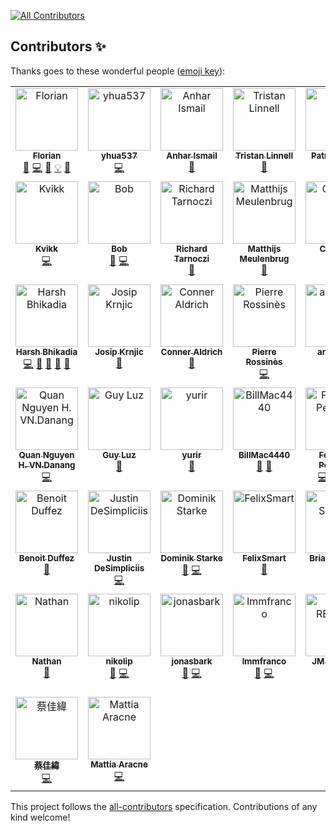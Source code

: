 <!-- ALL-CONTRIBUTORS-BADGE:START - Do not remove or modify this section -->
<a href="https://github.com/flutternetwork/WiFiFlutter/blob/master/CONTRIBUTORS.md#contributors-"><img src="https://img.shields.io/badge/all_contributors-56-orange.svg" alt="All Contributors" /></a>
<!-- ALL-CONTRIBUTORS-BADGE:END -->

## Contributors ✨

Thanks goes to these wonderful people ([emoji key](https://allcontributors.org/docs/en/emoji-key)):

<!-- ALL-CONTRIBUTORS-LIST:START - Do not remove or modify this section -->
<!-- prettier-ignore-start -->
<!-- markdownlint-disable -->
<table>
  <tbody>
    <tr>
      <td align="center" valign="top" width="11.11%"><a href="https://www.alternadom.com/"><img src="https://avatars.githubusercontent.com/u/14965352?v=4?s=100" width="100px;" alt="Florian"/><br /><sub><b>Florian</b></sub></a><br /><a href="#ideas-alternadom" title="Ideas, Planning, & Feedback">🤔</a> <a href="https://github.com/flutternetwork/WiFiFlutter/commits?author=alternadom" title="Code">💻</a> <a href="https://github.com/flutternetwork/WiFiFlutter/commits?author=alternadom" title="Documentation">📖</a> <a href="#example-alternadom" title="Examples">💡</a> <a href="https://github.com/flutternetwork/WiFiFlutter/pulls?q=is%3Apr+reviewed-by%3Aalternadom" title="Reviewed Pull Requests">👀</a></td>
      <td align="center" valign="top" width="11.11%"><a href="https://github.com/yhua537"><img src="https://avatars.githubusercontent.com/u/21363409?v=4?s=100" width="100px;" alt="yhua537"/><br /><sub><b>yhua537</b></sub></a><br /><a href="https://github.com/flutternetwork/WiFiFlutter/commits?author=yhua537" title="Code">💻</a></td>
      <td align="center" valign="top" width="11.11%"><a href="https://github.com/anharismail"><img src="https://avatars.githubusercontent.com/u/37614260?v=4?s=100" width="100px;" alt="Anhar Ismail"/><br /><sub><b>Anhar Ismail</b></sub></a><br /><a href="https://dribbble.com/shots/10203130-WiFi-Flutter-Logo-Design" title="Design">🎨</a></td>
      <td align="center" valign="top" width="11.11%"><a href="https://github.com/tristan2468"><img src="https://avatars.githubusercontent.com/u/776717?v=4?s=100" width="100px;" alt="Tristan Linnell"/><br /><sub><b>Tristan Linnell</b></sub></a><br /><a href="https://github.com/flutternetwork/WiFiFlutter/issues?q=author%3Atristan2468" title="Bug reports">🐛</a></td>
      <td align="center" valign="top" width="11.11%"><a href="https://pboos.ch/"><img src="https://avatars.githubusercontent.com/u/398400?v=4?s=100" width="100px;" alt="Patrick Boos"/><br /><sub><b>Patrick Boos</b></sub></a><br /><a href="https://github.com/flutternetwork/WiFiFlutter/commits?author=pboos" title="Code">💻</a> <a href="#example-pboos" title="Examples">💡</a></td>
      <td align="center" valign="top" width="11.11%"><a href="https://www.sfaye.com/"><img src="https://avatars.githubusercontent.com/u/14291522?v=4?s=100" width="100px;" alt="Sébastien Faye"/><br /><sub><b>Sébastien Faye</b></sub></a><br /><a href="https://github.com/flutternetwork/WiFiFlutter/commits?author=sfaye" title="Code">💻</a></td>
      <td align="center" valign="top" width="11.11%"><a href="https://ottomatic.io/"><img src="https://avatars.githubusercontent.com/u/814785?v=4?s=100" width="100px;" alt="Ben Hagen"/><br /><sub><b>Ben Hagen</b></sub></a><br /><a href="https://github.com/flutternetwork/WiFiFlutter/issues?q=author%3Acbenhagen" title="Bug reports">🐛</a> <a href="https://github.com/flutternetwork/WiFiFlutter/commits?author=cbenhagen" title="Code">💻</a></td>
      <td align="center" valign="top" width="11.11%"><a href="https://github.com/minhvn"><img src="https://avatars.githubusercontent.com/u/187747?v=4?s=100" width="100px;" alt="Võ Ngọc Minh"/><br /><sub><b>Võ Ngọc Minh</b></sub></a><br /><a href="https://github.com/flutternetwork/WiFiFlutter/issues?q=author%3Aminhvn" title="Bug reports">🐛</a></td>
      <td align="center" valign="top" width="11.11%"><a href="https://cesarsanz.dev/"><img src="https://avatars.githubusercontent.com/u/9842735?v=4?s=100" width="100px;" alt="Cesar Sanz"/><br /><sub><b>Cesar Sanz</b></sub></a><br /><a href="https://github.com/flutternetwork/WiFiFlutter/issues?q=author%3Acsanz91" title="Bug reports">🐛</a> <a href="https://github.com/flutternetwork/WiFiFlutter/pulls?q=is%3Apr+author%3Acsanz91" title="Code">💻</a></td>
    </tr>
    <tr>
      <td align="center" valign="top" width="11.11%"><a href="https://github.com/TheKvikk"><img src="https://avatars.githubusercontent.com/u/4430316?v=4?s=100" width="100px;" alt="Kvikk"/><br /><sub><b>Kvikk</b></sub></a><br /><a href="https://github.com/flutternetwork/WiFiFlutter/pulls?q=is%3Apr+author%3ATheKvikk" title="Code">💻</a></td>
      <td align="center" valign="top" width="11.11%"><a href="https://github.com/Bmooij"><img src="https://avatars.githubusercontent.com/u/9463244?v=4?s=100" width="100px;" alt="Bob"/><br /><sub><b>Bob</b></sub></a><br /><a href="https://github.com/flutternetwork/WiFiFlutter/issues?q=author%3ABmooij" title="Bug reports">🐛</a> <a href="https://github.com/flutternetwork/WiFiFlutter/pulls?q=is%3Apr+author%3ABmooij" title="Code">💻</a></td>
      <td align="center" valign="top" width="11.11%"><a href="https://github.com/R1cs1KING"><img src="https://avatars.githubusercontent.com/u/22369588?v=4?s=100" width="100px;" alt="Richard Tarnoczi"/><br /><sub><b>Richard Tarnoczi</b></sub></a><br /><a href="https://github.com/flutternetwork/WiFiFlutter/issues?q=author%3AR1cs1KING" title="Bug reports">🐛</a></td>
      <td align="center" valign="top" width="11.11%"><a href="https://github.com/mrm"><img src="https://avatars.githubusercontent.com/u/141798?v=4?s=100" width="100px;" alt="Matthijs Meulenbrug"/><br /><sub><b>Matthijs Meulenbrug</b></sub></a><br /><a href="https://github.com/flutternetwork/WiFiFlutter/issues?q=author%3Amrm" title="Bug reports">🐛</a></td>
      <td align="center" valign="top" width="11.11%"><a href="https://www.crifan.com/"><img src="https://avatars.githubusercontent.com/u/2750682?v=4?s=100" width="100px;" alt="Crifan Li"/><br /><sub><b>Crifan Li</b></sub></a><br /><a href="https://github.com/flutternetwork/WiFiFlutter/issues?q=author%3Acrifan" title="Bug reports">🐛</a> <a href="https://github.com/flutternetwork/WiFiFlutter/pulls?q=is%3Apr+author%3Acrifan" title="Code">💻</a></td>
      <td align="center" valign="top" width="11.11%"><a href="https://github.com/julienrbrt"><img src="https://avatars.githubusercontent.com/u/29894366?v=4?s=100" width="100px;" alt="Julien Robert"/><br /><sub><b>Julien Robert</b></sub></a><br /><a href="https://github.com/flutternetwork/WiFiFlutter/commits?author=julienrbrt" title="Code">💻</a> <a href="#example-julienrbrt" title="Examples">💡</a> <a href="https://github.com/flutternetwork/WiFiFlutter/commits?author=julienrbrt" title="Documentation">📖</a></td>
      <td align="center" valign="top" width="11.11%"><a href="https://github.com/Njuelle"><img src="https://avatars.githubusercontent.com/u/3192870?v=4?s=100" width="100px;" alt="Nicolas Juelle"/><br /><sub><b>Nicolas Juelle</b></sub></a><br /><a href="https://github.com/flutternetwork/WiFiFlutter/issues?q=author%3ANjuelle" title="Bug reports">🐛</a> <a href="https://github.com/flutternetwork/WiFiFlutter/commits?author=Njuelle" title="Code">💻</a> <a href="https://github.com/flutternetwork/WiFiFlutter/commits?author=Njuelle" title="Documentation">📖</a></td>
      <td align="center" valign="top" width="11.11%"><a href="https://github.com/Niek"><img src="https://avatars.githubusercontent.com/u/213140?v=4?s=100" width="100px;" alt="Niek van der Maas"/><br /><sub><b>Niek van der Maas</b></sub></a><br /><a href="https://github.com/flutternetwork/WiFiFlutter/issues?q=author%3ANiek" title="Bug reports">🐛</a> <a href="https://github.com/flutternetwork/WiFiFlutter/pulls?q=is%3Apr+reviewed-by%3ANiek" title="Reviewed Pull Requests">👀</a> <a href="https://github.com/flutternetwork/WiFiFlutter/commits?author=Niek" title="Code">💻</a></td>
      <td align="center" valign="top" width="11.11%"><a href="https://github.com/Nico04"><img src="https://avatars.githubusercontent.com/u/34476051?v=4?s=100" width="100px;" alt="Nicolas B"/><br /><sub><b>Nicolas B</b></sub></a><br /><a href="https://github.com/flutternetwork/WiFiFlutter/issues?q=author%3ANico04" title="Bug reports">🐛</a></td>
    </tr>
    <tr>
      <td align="center" valign="top" width="11.11%"><a href="https://bhikadia.com/"><img src="https://avatars.githubusercontent.com/u/4963236?v=4?s=100" width="100px;" alt="Harsh Bhikadia"/><br /><sub><b>Harsh Bhikadia</b></sub></a><br /><a href="https://github.com/flutternetwork/WiFiFlutter/commits?author=daadu" title="Code">💻</a> <a href="https://github.com/flutternetwork/WiFiFlutter/pulls?q=is%3Apr+reviewed-by%3Adaadu" title="Reviewed Pull Requests">👀</a> <a href="#maintenance-daadu" title="Maintenance">🚧</a> <a href="https://github.com/flutternetwork/WiFiFlutter/commits?author=daadu" title="Documentation">📖</a> <a href="#ideas-daadu" title="Ideas, Planning, & Feedback">🤔</a></td>
      <td align="center" valign="top" width="11.11%"><a href="https://github.com/itsJoKr"><img src="https://avatars.githubusercontent.com/u/11093480?v=4?s=100" width="100px;" alt="Josip Krnjic"/><br /><sub><b>Josip Krnjic</b></sub></a><br /><a href="https://github.com/flutternetwork/WiFiFlutter/issues?q=author%3AitsJoKr" title="Bug reports">🐛</a></td>
      <td align="center" valign="top" width="11.11%"><a href="https://github.com/ConProgramming"><img src="https://avatars.githubusercontent.com/u/20548516?v=4?s=100" width="100px;" alt="Conner Aldrich"/><br /><sub><b>Conner Aldrich</b></sub></a><br /><a href="https://github.com/flutternetwork/WiFiFlutter/issues?q=author%3AConProgramming" title="Bug reports">🐛</a></td>
      <td align="center" valign="top" width="11.11%"><a href="https://github.com/RossinesP"><img src="https://avatars.githubusercontent.com/u/6748573?v=4?s=100" width="100px;" alt="Pierre Rossinès"/><br /><sub><b>Pierre Rossinès</b></sub></a><br /><a href="https://github.com/flutternetwork/WiFiFlutter/pulls?q=is%3Apr+author%3ARossinesP" title="Code">💻</a></td>
      <td align="center" valign="top" width="11.11%"><a href="https://github.com/andzejsw"><img src="https://avatars.githubusercontent.com/u/7814734?v=4?s=100" width="100px;" alt="andzejsw"/><br /><sub><b>andzejsw</b></sub></a><br /><a href="https://github.com/flutternetwork/WiFiFlutter/issues?q=author%3Aandzejsw" title="Bug reports">🐛</a></td>
      <td align="center" valign="top" width="11.11%"><a href="https://github.com/sanjay4one"><img src="https://avatars.githubusercontent.com/u/6861594?v=4?s=100" width="100px;" alt="Sanjay Sah"/><br /><sub><b>Sanjay Sah</b></sub></a><br /><a href="https://github.com/flutternetwork/WiFiFlutter/issues?q=author%3Asanjay4one" title="Bug reports">🐛</a></td>
      <td align="center" valign="top" width="11.11%"><a href="https://qiita.com/Dreamwalker"><img src="https://avatars.githubusercontent.com/u/19484515?v=4?s=100" width="100px;" alt="Dreamwalker"/><br /><sub><b>Dreamwalker</b></sub></a><br /><a href="https://github.com/flutternetwork/WiFiFlutter/issues?q=author%3AJAICHANGPARK" title="Bug reports">🐛</a></td>
      <td align="center" valign="top" width="11.11%"><a href="https://github.com/krishnaaro"><img src="https://avatars.githubusercontent.com/u/37663346?v=4?s=100" width="100px;" alt="Kriss_Frost"/><br /><sub><b>Kriss_Frost</b></sub></a><br /><a href="https://github.com/flutternetwork/WiFiFlutter/issues?q=author%3Akrishnaaro" title="Bug reports">🐛</a></td>
      <td align="center" valign="top" width="11.11%"><a href="https://asiantech.vn/"><img src="https://avatars.githubusercontent.com/u/14215709?v=4?s=100" width="100px;" alt="Binh Do D."/><br /><sub><b>Binh Do D.</b></sub></a><br /><a href="https://github.com/flutternetwork/WiFiFlutter/issues?q=author%3Amvn-binhdo-dn" title="Bug reports">🐛</a></td>
    </tr>
    <tr>
      <td align="center" valign="top" width="11.11%"><a href="https://github.com/mvn-quannguyen2-dn"><img src="https://avatars.githubusercontent.com/u/40161877?v=4?s=100" width="100px;" alt="Quan Nguyen H. VN.Danang"/><br /><sub><b>Quan Nguyen H. VN.Danang</b></sub></a><br /><a href="https://github.com/flutternetwork/WiFiFlutter/commits?author=mvn-quannguyen2-dn" title="Code">💻</a></td>
      <td align="center" valign="top" width="11.11%"><a href="https://github.com/guyluz11"><img src="https://avatars.githubusercontent.com/u/9304740?v=4?s=100" width="100px;" alt="Guy Luz"/><br /><sub><b>Guy Luz</b></sub></a><br /><a href="https://github.com/flutternetwork/WiFiFlutter/issues?q=author%3Aguyluz11" title="Bug reports">🐛</a></td>
      <td align="center" valign="top" width="11.11%"><a href="https://github.com/yurir"><img src="https://avatars.githubusercontent.com/u/695168?v=4?s=100" width="100px;" alt="yurir"/><br /><sub><b>yurir</b></sub></a><br /><a href="https://github.com/flutternetwork/WiFiFlutter/issues?q=author%3Ayurir" title="Bug reports">🐛</a></td>
      <td align="center" valign="top" width="11.11%"><a href="https://github.com/BillMac4440"><img src="https://avatars.githubusercontent.com/u/77397887?v=4?s=100" width="100px;" alt="BillMac4440"/><br /><sub><b>BillMac4440</b></sub></a><br /><a href="https://github.com/flutternetwork/WiFiFlutter/issues?q=author%3ABillMac4440" title="Bug reports">🐛</a> <a href="https://github.com/flutternetwork/WiFiFlutter/pulls?q=is%3Apr+reviewed-by%3ABillMac4440" title="Reviewed Pull Requests">👀</a></td>
      <td align="center" valign="top" width="11.11%"><a href="https://www.evolware.org/"><img src="https://avatars.githubusercontent.com/u/19709142?v=4?s=100" width="100px;" alt="Federico Pellegrin"/><br /><sub><b>Federico Pellegrin</b></sub></a><br /><a href="https://github.com/flutternetwork/WiFiFlutter/commits?author=fedepell" title="Code">💻</a> <a href="https://github.com/flutternetwork/WiFiFlutter/pulls?q=is%3Apr+reviewed-by%3Afedepell" title="Reviewed Pull Requests">👀</a> <a href="https://github.com/flutternetwork/WiFiFlutter/issues?q=author%3Afedepell" title="Bug reports">🐛</a> <a href="https://github.com/flutternetwork/WiFiFlutter/commits?author=fedepell" title="Documentation">📖</a></td>
      <td align="center" valign="top" width="11.11%"><a href="https://github.com/diegotori"><img src="https://avatars.githubusercontent.com/u/1844568?v=4?s=100" width="100px;" alt="Diego Tori"/><br /><sub><b>Diego Tori</b></sub></a><br /><a href="https://github.com/flutternetwork/WiFiFlutter/pulls?q=is%3Apr+reviewed-by%3Adiegotori" title="Reviewed Pull Requests">👀</a></td>
      <td align="center" valign="top" width="11.11%"><a href="https://github.com/IskanderA1"><img src="https://avatars.githubusercontent.com/u/54811073?v=4?s=100" width="100px;" alt="IskanderA1"/><br /><sub><b>IskanderA1</b></sub></a><br /><a href="https://github.com/flutternetwork/WiFiFlutter/search?q=IskanderA1&type=commits" title="Code">💻</a></td>
      <td align="center" valign="top" width="11.11%"><a href="https://github.com/EgHubs"><img src="https://avatars.githubusercontent.com/u/73994357?v=4?s=100" width="100px;" alt="EgHubs"/><br /><sub><b>EgHubs</b></sub></a><br /><a href="https://github.com/flutternetwork/WiFiFlutter/issues?q=author%3AEgHubs" title="Bug reports">🐛</a></td>
      <td align="center" valign="top" width="11.11%"><a href="https://mavyfaby.ml/"><img src="https://avatars.githubusercontent.com/u/51808724?v=4?s=100" width="100px;" alt="Maverick G. Fabroa"/><br /><sub><b>Maverick G. Fabroa</b></sub></a><br /><a href="https://github.com/flutternetwork/WiFiFlutter/commits?author=mavyfaby" title="Code">💻</a> <a href="#example-mavyfaby" title="Examples">💡</a> <a href="https://github.com/flutternetwork/WiFiFlutter/commits?author=mavyfaby" title="Documentation">📖</a> <a href="https://github.com/flutternetwork/WiFiFlutter/pulls?q=is%3Apr+reviewed-by%3Amavyfaby" title="Reviewed Pull Requests">👀</a></td>
    </tr>
    <tr>
      <td align="center" valign="top" width="11.11%"><a href="https://github.com/BenoitDuffez"><img src="https://avatars.githubusercontent.com/u/802209?v=4?s=100" width="100px;" alt="Benoit Duffez"/><br /><sub><b>Benoit Duffez</b></sub></a><br /><a href="https://github.com/flutternetwork/WiFiFlutter/issues?q=author%3ABenoitDuffez" title="Bug reports">🐛</a></td>
      <td align="center" valign="top" width="11.11%"><a href="https://jscd.pw/"><img src="https://avatars.githubusercontent.com/u/30761811?v=4?s=100" width="100px;" alt="Justin DeSimpliciis"/><br /><sub><b>Justin DeSimpliciis</b></sub></a><br /><a href="https://github.com/flutternetwork/WiFiFlutter/commits?author=jscd" title="Code">💻</a></td>
      <td align="center" valign="top" width="11.11%"><a href="https://github.com/DominikStarke"><img src="https://avatars.githubusercontent.com/u/5812061?v=4?s=100" width="100px;" alt="Dominik Starke"/><br /><sub><b>Dominik Starke</b></sub></a><br /><a href="https://github.com/flutternetwork/WiFiFlutter/issues?q=author%3ADominikStarke" title="Bug reports">🐛</a> <a href="https://github.com/flutternetwork/WiFiFlutter/commits?author=DominikStarke" title="Code">💻</a></td>
      <td align="center" valign="top" width="11.11%"><a href="https://github.com/felixsmart"><img src="https://avatars.githubusercontent.com/u/48223844?v=4?s=100" width="100px;" alt="FelixSmart"/><br /><sub><b>FelixSmart</b></sub></a><br /><a href="https://github.com/flutternetwork/WiFiFlutter/issues?q=author%3Afelixsmart" title="Bug reports">🐛</a></td>
      <td align="center" valign="top" width="11.11%"><a href="https://github.com/briansemrau"><img src="https://avatars.githubusercontent.com/u/6376721?v=4?s=100" width="100px;" alt="Brian Semrau"/><br /><sub><b>Brian Semrau</b></sub></a><br /><a href="https://github.com/flutternetwork/WiFiFlutter/issues?q=author%3Abriansemrau" title="Bug reports">🐛</a></td>
      <td align="center" valign="top" width="11.11%"><a href="https://github.com/Hallot"><img src="https://avatars.githubusercontent.com/u/3803503?v=4?s=100" width="100px;" alt="Hallot"/><br /><sub><b>Hallot</b></sub></a><br /><a href="https://github.com/flutternetwork/WiFiFlutter/issues?q=author%3AHallot" title="Bug reports">🐛</a> <a href="https://github.com/flutternetwork/WiFiFlutter/commits?author=Hallot" title="Code">💻</a> <a href="https://github.com/flutternetwork/WiFiFlutter/pulls?q=is%3Apr+reviewed-by%3AHallot" title="Reviewed Pull Requests">👀</a></td>
      <td align="center" valign="top" width="11.11%"><a href="https://github.com/pedrojalbuquerque"><img src="https://avatars.githubusercontent.com/u/65260772?v=4?s=100" width="100px;" alt="Pedro Albuquerque"/><br /><sub><b>Pedro Albuquerque</b></sub></a><br /><a href="https://github.com/flutternetwork/WiFiFlutter/issues?q=author%3Apedrojalbuquerque" title="Bug reports">🐛</a></td>
      <td align="center" valign="top" width="11.11%"><a href="https://github.com/starsoft4u"><img src="https://avatars.githubusercontent.com/u/64193300?v=4?s=100" width="100px;" alt="Starsoft4u"/><br /><sub><b>Starsoft4u</b></sub></a><br /><a href="https://github.com/flutternetwork/WiFiFlutter/issues?q=author%3Astarsoft4u" title="Bug reports">🐛</a></td>
      <td align="center" valign="top" width="11.11%"><a href="https://github.com/troyredder"><img src="https://avatars.githubusercontent.com/u/30933678?v=4?s=100" width="100px;" alt="troyredder"/><br /><sub><b>troyredder</b></sub></a><br /><a href="https://github.com/flutternetwork/WiFiFlutter/issues?q=author%3Atroyredder" title="Bug reports">🐛</a></td>
    </tr>
    <tr>
      <td align="center" valign="top" width="11.11%"><a href="https://github.com/nathan2day"><img src="https://avatars.githubusercontent.com/u/17063283?v=4?s=100" width="100px;" alt="Nathan"/><br /><sub><b>Nathan</b></sub></a><br /><a href="https://github.com/flutternetwork/WiFiFlutter/issues?q=author%3Anathan2day" title="Bug reports">🐛</a></td>
      <td align="center" valign="top" width="11.11%"><a href="https://github.com/nikolip"><img src="https://avatars.githubusercontent.com/u/44801617?v=4?s=100" width="100px;" alt="nikolip"/><br /><sub><b>nikolip</b></sub></a><br /><a href="https://github.com/flutternetwork/WiFiFlutter/issues?q=author%3Anikolip" title="Bug reports">🐛</a> <a href="https://github.com/flutternetwork/WiFiFlutter/commits?author=nikolip" title="Code">💻</a></td>
      <td align="center" valign="top" width="11.11%"><a href="http://jonasbark.de/"><img src="https://avatars.githubusercontent.com/u/1151304?v=4?s=100" width="100px;" alt="jonasbark"/><br /><sub><b>jonasbark</b></sub></a><br /><a href="https://github.com/flutternetwork/WiFiFlutter/issues?q=author%3Ajonasbark" title="Bug reports">🐛</a> <a href="https://github.com/flutternetwork/WiFiFlutter/commits?author=jonasbark" title="Code">💻</a></td>
      <td align="center" valign="top" width="11.11%"><a href="https://github.com/lmmfranco"><img src="https://avatars.githubusercontent.com/u/5719409?v=4?s=100" width="100px;" alt="lmmfranco"/><br /><sub><b>lmmfranco</b></sub></a><br /><a href="https://github.com/flutternetwork/WiFiFlutter/issues?q=author%3Almmfranco" title="Bug reports">🐛</a> <a href="https://github.com/flutternetwork/WiFiFlutter/commits?author=lmmfranco" title="Code">💻</a></td>
      <td align="center" valign="top" width="11.11%"><a href="https://github.com/PoloLacoste"><img src="https://avatars.githubusercontent.com/u/18294375?v=4?s=100" width="100px;" alt="JM REMEUR"/><br /><sub><b>JM REMEUR</b></sub></a><br /><a href="https://github.com/flutternetwork/WiFiFlutter/commits?author=PoloLacoste" title="Code">💻</a> <a href="https://github.com/flutternetwork/WiFiFlutter/commits?author=PoloLacoste" title="Documentation">📖</a></td>
      <td align="center" valign="top" width="11.11%"><a href="https://github.com/adnreych"><img src="https://avatars.githubusercontent.com/u/47110538?v=4?s=100" width="100px;" alt="Denis"/><br /><sub><b>Denis</b></sub></a><br /><a href="https://github.com/flutternetwork/WiFiFlutter/issues?q=author%3Aadnreych" title="Bug reports">🐛</a> <a href="https://github.com/flutternetwork/WiFiFlutter/commits?author=adnreych" title="Code">💻</a></td>
      <td align="center" valign="top" width="11.11%"><a href="https://github.com/kbessemer"><img src="https://avatars.githubusercontent.com/u/85629592?v=4?s=100" width="100px;" alt="kbessemer"/><br /><sub><b>kbessemer</b></sub></a><br /><a href="https://github.com/flutternetwork/WiFiFlutter/issues?q=author%3Akbessemer" title="Bug reports">🐛</a></td>
      <td align="center" valign="top" width="11.11%"><a href="https://github.com/darhaywa"><img src="https://avatars.githubusercontent.com/u/54070183?v=4?s=100" width="100px;" alt="Daren Hayward"/><br /><sub><b>Daren Hayward</b></sub></a><br /><a href="https://github.com/flutternetwork/WiFiFlutter/search?q=darhaywa&type=commits" title="Code">💻</a></td>
      <td align="center" valign="top" width="11.11%"><a href="https://github.com/Martichou"><img src="https://avatars.githubusercontent.com/u/23138751?v=4?s=100" width="100px;" alt="Martin André"/><br /><sub><b>Martin André</b></sub></a><br /><a href="https://github.com/flutternetwork/WiFiFlutter/search?q=Martichou&type=commits" title="Code">💻</a></td>
    </tr>
    <tr>
      <td align="center" valign="top" width="11.11%"><a href="https://github.com/weitsai"><img src="https://avatars.githubusercontent.com/u/1283491?v=4?s=100" width="100px;" alt="蔡佳緯"/><br /><sub><b>蔡佳緯</b></sub></a><br /><a href="https://github.com/flutternetwork/WiFiFlutter/commits?author=weitsai" title="Code">💻</a></td>
      <td align="center" valign="top" width="11.11%"><a href="https://github.com/thearaks"><img src="https://avatars.githubusercontent.com/u/5188791?v=4?s=100" width="100px;" alt="Mattia Aracne"/><br /><sub><b>Mattia Aracne</b></sub></a><br /><a href="https://github.com/flutternetwork/WiFiFlutter/commits?author=thearaks" title="Code">💻</a></td>
    </tr>
  </tbody>
</table>

<!-- markdownlint-restore -->
<!-- prettier-ignore-end -->

<!-- ALL-CONTRIBUTORS-LIST:END -->

This project follows the [all-contributors](https://github.com/all-contributors/all-contributors) specification. Contributions of any kind welcome!
